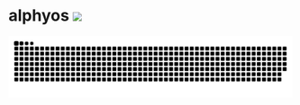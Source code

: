# alphyos ![](https://komarev.com/ghpvc/?username=alphyos&color=ff88bf)
<picture>
  <source media="(prefers-color-scheme: dark)" srcset="https://raw.githubusercontent.com/alphyos/alphyos/output/github-contribution-grid-snake-dark.svg">
  <source media="(prefers-color-scheme: light)" srcset="https://raw.githubusercontent.com/alphyos/alphyos/output/github-contribution-grid-snake.svg">
  <img alt="github contribution grid snake animation" src="https://raw.githubusercontent.com/platane/platane/output/github-contribution-grid-snake.svg">
</picture>

<!--- Because rn this is too big and ugly and i like the snake
<a>
  <img align="center" src="https://github-readme-stats.vercel.app/api?username=alphyos&show_icons=true&theme=omni&rank_icon=github&include_all_commit=true"/>
</a>
--->
